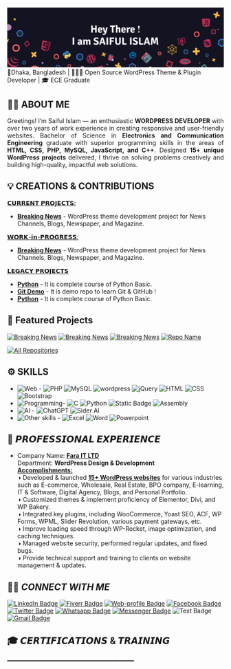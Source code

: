[![Saiful's GitHub Banner](img/GitHub-Header.png)](https://www.linkedin.com/in/sm2saiful/)
📍Dhaka, Bangladesh | 👨🏻‍💻 Open Source WordPress Theme & Plugin Developer | 🎓 ECE Graduate

## 👨‍🎓 ABOUT ME
 <p align="justify">Greetings! I’m Saiful Islam — an enthusiastic <b>WORDPRESS DEVELOPER</b> with over two years of work experience in creating responsive and user-friendly websites. Bachelor of Science in <b>Electronics and Communication Engineering</b> graduate with superior programming skills in the areas of <b>HTML, CSS, PHP, MySQL, JavaScript, and C++</b>. Designed <b>15+ unique WordPress projects</b> delivered, I thrive on solving problems creatively and building high-quality, impactful web solutions.</p>

## 💡 CREATIONS & CONTRIBUTIONS 
<ins>𝗖𝗨𝗥𝗥𝗘𝗡𝗧 𝗣𝗥𝗢𝗝𝗘𝗖𝗧𝗦:</ins>
-  **[Breaking News](https://github.com/dev2saiful/breaking-news)** - WordPress theme development project for News Channels, Blogs, Newspaper, and Magazine.

<ins>𝗪𝗢𝗥𝗞-𝗶𝗻-𝗣𝗥𝗢𝗚𝗥𝗘𝗦𝗦:</ins>
-  **[Breaking News](https://github.com/dev2saiful/breaking-news)** - WordPress theme development project for News Channels, Blogs, Newspaper, and Magazine.

<ins>𝗟𝗘𝗚𝗔𝗖𝗬 𝗣𝗥𝗢𝗝𝗘𝗖𝗧𝗦</ins>
-  **[Python](https://github.com/dev2saiful/Python-Basic)** - It is complete course of Python Basic.
-  **[Git Demo](https://github.com/dev2saiful/git-demo)** - It is demo repo to learn Git & GitHub !
-  **[Python](https://github.com/dev2saiful/Python-Basic)** - It is complete course of Python Basic.

## 🌟 Featured Projects
[![Breaking News](https://github-readme-stats.vercel.app/api/pin/?username=dev2saiful&repo=Breaking-News&cache_seconds=86400&theme=holi)](https://github.com/dev2saiful/breaking-news)
[![Breaking News](https://github-readme-stats.vercel.app/api/pin/?username=dev2saiful&repo=Breaking-News&cache_seconds=86400&theme=holi)](https://github.com/dev2saiful/breaking-news)
[![Breaking News](https://github-readme-stats.vercel.app/api/pin/?username=dev2saiful&repo=Breaking-News&cache_seconds=86400&theme=holi)](https://github.com/dev2saiful/breaking-news)
[![Repo Name](https://github-readme-stats.vercel.app/api/pin/?username=dev2saiful&repo=breaking-news&title_color=fe428a&text_color=ffffff&bg_color=141321&icon_color=00E6FE&border_color=fe428a)](https://github.com/YOUR_USERNAME/YOUR_REPO_NAME)


<p align="centre">
  <a href="https://github.com/alsiam?tab=repositories" target="_blank"><img alt="All Repositories" title="All Repositories" src="https://img.shields.io/badge/-All%20Repositories-2962FF?style=for-the-badge&logo=koding&logoColor=white"/></a>
</p>

## ⚙️ SKILLS
- ![Web](https://img.shields.io/badge/Web%20Development-%234285f4?style=flat-square&logo=devbox&logoColor=white) -
![PHP](https://img.shields.io/badge/PHP-%237377ad?style=flat-square&logo=php&logoColor=white)
![MySQL](https://img.shields.io/badge/MySQL-%23dd8702?style=flat-square&logo=mysql&logoColor=white)
![wordpress](https://img.shields.io/badge/WordPress-%23207196?style=flat-square&logo=wordpress&logoColor=white)
![jQuery](https://img.shields.io/badge/jQuery-%23173352?style=flat-square&logo=jquery&logoColor=white)
![HTML](https://img.shields.io/badge/HTML%205-%23e96228?style=flat-square&logo=html5&logoColor=white)
![CSS](https://img.shields.io/badge/CSS%203-%232862e9?style=flat-square&logo=css&logoColor=white)
![Bootstrap](https://img.shields.io/badge/Bootstrap%205-%23754fad?style=flat-square&logo=bootstrap&logoColor=white)
- ![Programming](https://img.shields.io/badge/Programming%20Language-%23011936?style=flat-square&logo=processingfoundation&logoColor=white)-
![C](https://img.shields.io/badge/C%20Programming-%23007dc7?style=flat-square&logo=cplusplus&logoColor=white)
![Python](https://img.shields.io/badge/Python-%23ed9d07?style=flat-square&logo=python&logoColor=white)
![Static Badge](https://img.shields.io/badge/NumPy-%234ba6c9?style=flat-square&logo=numpy&logoColor=white)
![Assembly](https://img.shields.io/badge/Assembly%20Language-%235968ba?style=flat-square&logo=assemblyscript&logoColor=white)
- ![AI](https://img.shields.io/badge/AI%20Skills-%2393003f?style=flat-square&logo=musicbrainz&logoColor=white) -
![ChatGPT](https://img.shields.io/badge/ChatGPT-%2370a597?style=flat-square&logo=openai&logoColor=white)
![Sider AI](https://img.shields.io/badge/Sider%20AI-%23a92bdd?style=flat-square&logo=neutralinojs&logoColor=white)
- ![Other skills](https://img.shields.io/badge/Other%20Skills-%23f1447c?style=flat-square&logo=gotomeeting&logoColor=white) -
![Excel](https://img.shields.io/badge/MS%20Excel-%231e9c60?style=flat-square&logo=googlesheets&logoColor=white)
![Word](https://img.shields.io/badge/MS%20Word-%233ea0e6?style=flat-square&logo=googledocs&logoColor=white)
![Powerpoint](https://img.shields.io/badge/PowerPoint-%23c13d26?style=flat-square&logo=googleslides&logoColor=white)

## 💼 𝙋𝙍𝙊𝙁𝙀𝙎𝙎𝙄𝙊𝙉𝘼𝙇 𝙀𝙓𝙋𝙀𝙍𝙄𝙀𝙉𝘾𝙀 
- Company Name: [**Fara IT LTD**](https://faraitltd.com/ "Click To Visit")\
Department: **WordPress Design & Development**\
<ins><b>Accomplishments:</b></ins>\
◑ Developed & launched [**15+ WordPress websites**](https://www.fiverr.com/users/dev2saiful/portfolio?roleIds= "Visit some projects") for various industries such as E-commerce, Wholesale, Real Estate, BPO company, E-learning, IT & Software, Digital Agency, Blogs, and 
Personal Portfolio.\
◑ Customized themes & implement proficiency of Elementor, Divi, and WP Bakery.  
◑ Integrated key plugins, including WooCommerce, Yoast SEO, ACF, WP Forms, WPML, Slider Revolution, various payment gateways, etc.\
◑ Improve loading speed through WP-Rocket, image optimization, and caching techniques.\
◑ Managed website security, performed regular updates, and fixed bugs.\
◑ Provide technical support and training to clients on website management & updates.

## ⛓️‍💥 _**CONNECT WITH ME**_
[![LinkedIn Badge](https://img.shields.io/badge/In-LinkedIn-%230263c2?style=flat&logoColor=green&labelColor=%2393003f)](https://www.linkedin.com/in/sm2saiful/) <!--Links-->
[![Fiverr Badge](https://img.shields.io/badge/Fiverr-%2302ab2d?style=flat&logo=fiverr&logoColor=white&labelColor=%2393003f)](https://www.fiverr.com/users/dev2saiful/portfolio?roleIds=)
[![Web-profile Badge](https://img.shields.io/badge/Profile-black?style=flat&logo=circuitverse&logoColor=white&labelColor=%2393003f)](https://dev-2saiful.pantheonsite.io/)
[![Facebook Badge](https://img.shields.io/badge/Facebook-%23395498?style=flat&logo=facebook&logoColor=white&labelColor=%2393003f)](https://facebook.com/sm2saiful/)
[![Twitter Badge](https://img.shields.io/badge/Twitter-black?style=flat&logo=x&logoColor=white&labelColor=%2393003f)](https://x.com/sm2saiful)
[![Whatsapp Badge](https://img.shields.io/badge/Whatsapp-%2342c152?style=flat&logo=whatsapp&logoColor=white&labelColor=%2393003f)](https://wa.me/+8801909430970)
[![Messenger Badge](https://img.shields.io/badge/Chat%20with%20Me-%230f81c2?style=flat&logo=Messenger&logoColor=white&labelColor=%2393003f)](https://m.me/sm2saiful/)
![Text Badge](https://img.shields.io/badge/or-white?style=flat)
[![Gmail Badge](https://img.shields.io/badge/Send%20a%20Mail-%23ed9d07?style=flat&logo=maildotru&logoColor=white&labelColor=%2393003f)](mailto:dev2saiful@gmail.com)

## 🎓 𝘾𝙀𝙍𝙏𝙄𝙁𝙄𝘾𝘼𝙏𝙄𝙊𝙉𝙎 & 𝙏𝙍𝘼𝙄𝙉𝙄𝙉𝙂  
━━━━━━━━━━━━━━━━━━━━━━━━━━━━━━━━━━━





